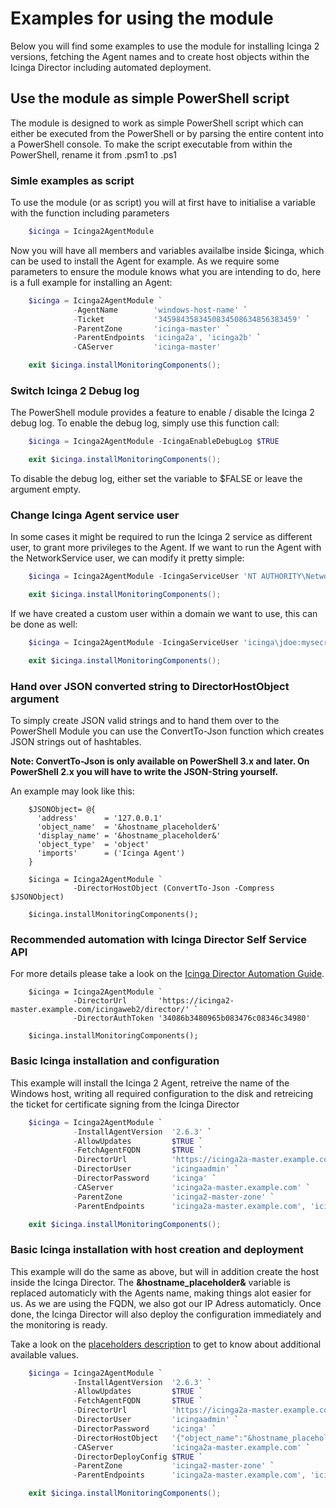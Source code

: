 Examples for using the module
==============

Below you will find some examples to use the module for installing Icinga 2 versions, fetching 
the Agent names and to create host objects within the Icinga Director including automated deployment.


Use the module as simple PowerShell script
--------------

The module is designed to work as simple PowerShell script which can either be executed from the 
PowerShell or by parsing the entire content into a PowerShell console.
To make the script executable from within the PowerShell, rename it from .psm1 to .ps1

### Simle examples as script

To use the module (or as script) you will at first have to initialise a variable with the function 
including parameters

```powershell
    $icinga = Icinga2AgentModule
```    

Now you will have all members and variables availalbe inside $icinga, which can be used to install the 
Agent for example. As we require some parameters to ensure the module knows what you are intending to do, 
here is a full example for installing an Agent:

```powershell
    $icinga = Icinga2AgentModule `
              -AgentName        'windows-host-name' `
              -Ticket           '3459843583450834508634856383459' `
              -ParentZone       'icinga-master' `
              -ParentEndpoints  'icinga2a', 'icinga2b' `
              -CAServer         'icinga-master'

    exit $icinga.installMonitoringComponents();
```

### Switch Icinga 2 Debug log

The PowerShell module provides a feature to enable / disable the Icinga 2 debug log. To enable the debug
log, simply use this function call:

```powershell
    $icinga = Icinga2AgentModule -IcingaEnableDebugLog $TRUE

    exit $icinga.installMonitoringComponents();
```

To disable the debug log, either set the variable to $FALSE or leave the argument empty.

### Change Icinga Agent service user

In some cases it might be required to run the Icinga 2 service as different user, to grant more 
privileges to the Agent. If we want to run the Agent with the NetworkService user, we can modify
it pretty simple:

```powershell
    $icinga = Icinga2AgentModule -IcingaServiceUser 'NT AUTHORITY\NetworkService'

    exit $icinga.installMonitoringComponents();
```

If we have created a custom user within a domain we want to use, this can be done as well:

```powershell
    $icinga = Icinga2AgentModule -IcingaServiceUser 'icinga\jdoe:mysecretpassword'

    exit $icinga.installMonitoringComponents();
```

### Hand over JSON converted string to DirectorHostObject argument

To simply create JSON valid strings and to hand them over to the PowerShell Module you can use
the ConvertTo-Json function which creates JSON strings out of hashtables.

**Note: ConvertTo-Json is only available on PowerShell 3.x and later. On PowerShell 2.x you will
have to write the JSON-String yourself.**

An example may look like this:

```
    $JSONObject= @{
      'address'      = '127.0.0.1'
      'object_name'  = '&hostname_placeholder&'
      'display_name' = '&hostname_placeholder&'
      'object_type'  = 'object'
      'imports'      = ('Icinga Agent')
    }

    $icinga = Icinga2AgentModule `
              -DirectorHostObject (ConvertTo-Json -Compress $JSONObject)

    $icinga.installMonitoringComponents();
```

### Recommended automation with Icinga Director Self Service API

For more details please take a look on the [Icinga Director Automation Guide](20-Automation.md).

```
    $icinga = Icinga2AgentModule `
              -DirectorUrl       'https://icinga2-master.example.com/icingaweb2/director/' `
              -DirectorAuthToken '34086b3480965b083476c08346c34980'

    $icinga.installMonitoringComponents();
```

### Basic Icinga installation and configuration

This example will install the Icinga 2 Agent, retreive the name of the Windows host, writing all
required configuration to the disk and retreicing the ticket for certificate signing from the
Icinga Director

```powershell
    $icinga = Icinga2AgentModule `
              -InstallAgentVersion  '2.6.3' `
              -AllowUpdates         $TRUE `
              -FetchAgentFQDN       $TRUE `
              -DirectorUrl          'https://icinga2a-master.example.com/icingaweb2/director/' `
              -DirectorUser         'icingaadmin' `
              -DirectorPassword     'icinga' `
              -CAServer             'icinga2a-master.example.com' `
              -ParentZone           'icinga2-master-zone' `
              -ParentEndpoints      'icinga2a-master.example.com', 'icinga2b-master.example.com' `

    exit $icinga.installMonitoringComponents();
```

### Basic Icinga installation with host creation and deployment

This example will do the same as above, but will in addition create the host inside the Icinga Director. 
The **&hostname_placeholder&** variable is replaced automaticly with the Agents name, making things alot 
easier for us. As we are using the FQDN, we also got our IP Adress automaticly. Once done, the 
Icinga Director will also deploy the configuration immediately and the monitoring is ready.

Take a look on the [placeholders description](31-Placeholders.md) to get to know about additional
available values.

```powershell
    $icinga = Icinga2AgentModule `
              -InstallAgentVersion  '2.6.3' `
              -AllowUpdates         $TRUE `
              -FetchAgentFQDN       $TRUE `
              -DirectorUrl          'https://icinga2a-master.example.com/icingaweb2/director/' `
              -DirectorUser         'icingaadmin' `
              -DirectorPassword     'icinga' `
              -DirectorHostObject   '{"object_name":"&hostname_placeholder&","object_type":"object","vars":{"os":"Windows"},"imports":["Icinga Agent"],"address":"&hostname_placeholder&","display_name":"&hostname_placeholder&"}' `
              -CAServer             'icinga2a-master.example.com' `
              -DirectorDeployConfig $TRUE `
              -ParentZone           'icinga2-master-zone' `
              -ParentEndpoints      'icinga2a-master.example.com', 'icinga2b-master.example.com' `

    exit $icinga.installMonitoringComponents();
```